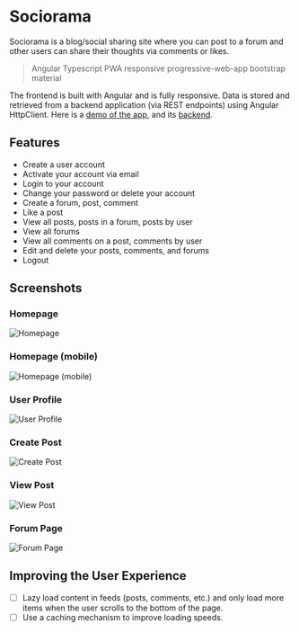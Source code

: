 # Sociorama

Sociorama is a blog/social sharing site where you can post to a forum and other users can share their thoughts via comments or likes.

> Angular Typescript PWA responsive progressive-web-app bootstrap material

The frontend is built with Angular and is fully responsive. Data is stored and retrieved from a backend application (via REST endpoints) using Angular HttpClient. Here is a [demo of the app](), and its [backend](https://github.com/badass-techie/Sociorama-API).

## Features

- Create a user account
- Activate your account via email
- Login to your account
- Change your password or delete your account
- Create a forum, post, comment
- Like a post
- View all posts, posts in a forum, posts by user
- View all forums
- View all comments on a post, comments by user
- Edit and delete your posts, comments, and forums
- Logout

## Screenshots

### Homepage

![Homepage](screenshots/homepage.jpg)

### Homepage (mobile)

![Homepage (mobile)](screenshots/homepagemobile.gif)

### User Profile

![User Profile](screenshots/userprofile.jpg)

### Create Post

![Create Post](screenshots/createpost.jpeg)

### View Post

![View Post](screenshots/viewpost.jpeg)

### Forum Page

![Forum Page](screenshots/forumpage.jpeg)

## Improving the User Experience

- [ ] Lazy load content in feeds (posts, comments, etc.) and only load more items when the user scrolls to the bottom of the page.
- [ ] Use a caching mechanism to improve loading speeds.
